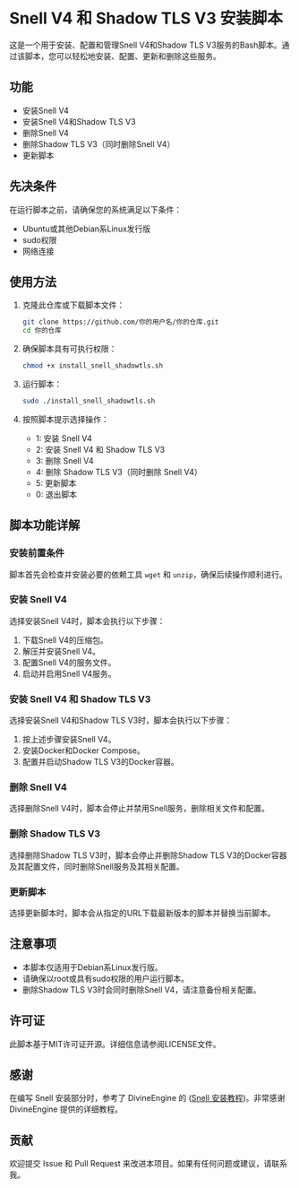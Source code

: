 # Snell V4 和 Shadow TLS V3 安装脚本

这是一个用于安装、配置和管理Snell V4和Shadow TLS V3服务的Bash脚本。通过该脚本，您可以轻松地安装、配置、更新和删除这些服务。

## 功能

- 安装Snell V4
- 安装Snell V4和Shadow TLS V3
- 删除Snell V4
- 删除Shadow TLS V3（同时删除Snell V4）
- 更新脚本

## 先决条件

在运行脚本之前，请确保您的系统满足以下条件：

- Ubuntu或其他Debian系Linux发行版
- sudo权限
- 网络连接

## 使用方法

1. 克隆此仓库或下载脚本文件：

    ```sh
    git clone https://github.com/你的用户名/你的仓库.git
    cd 你的仓库
    ```

2. 确保脚本具有可执行权限：

    ```sh
    chmod +x install_snell_shadowtls.sh
    ```

3. 运行脚本：

    ```sh
    sudo ./install_snell_shadowtls.sh
    ```

4. 按照脚本提示选择操作：

    - 1: 安装 Snell V4
    - 2: 安装 Snell V4 和 Shadow TLS V3
    - 3: 删除 Snell V4
    - 4: 删除 Shadow TLS V3（同时删除 Snell V4）
    - 5: 更新脚本
    - 0: 退出脚本

## 脚本功能详解

### 安装前置条件

脚本首先会检查并安装必要的依赖工具 `wget` 和 `unzip`，确保后续操作顺利进行。

### 安装 Snell V4

选择安装Snell V4时，脚本会执行以下步骤：

1. 下载Snell V4的压缩包。
2. 解压并安装Snell V4。
3. 配置Snell V4的服务文件。
4. 启动并启用Snell V4服务。

### 安装 Snell V4 和 Shadow TLS V3

选择安装Snell V4和Shadow TLS V3时，脚本会执行以下步骤：

1. 按上述步骤安装Snell V4。
2. 安装Docker和Docker Compose。
3. 配置并启动Shadow TLS V3的Docker容器。

### 删除 Snell V4

选择删除Snell V4时，脚本会停止并禁用Snell服务，删除相关文件和配置。

### 删除 Shadow TLS V3

选择删除Shadow TLS V3时，脚本会停止并删除Shadow TLS V3的Docker容器及其配置文件，同时删除Snell服务及其相关配置。

### 更新脚本

选择更新脚本时，脚本会从指定的URL下载最新版本的脚本并替换当前脚本。

## 注意事项

- 本脚本仅适用于Debian系Linux发行版。
- 请确保以root或具有sudo权限的用户运行脚本。
- 删除Shadow TLS V3时会同时删除Snell V4，请注意备份相关配置。

## 许可证

此脚本基于MIT许可证开源。详细信息请参阅LICENSE文件。

## 感谢
在编写 Snell 安装部分时，参考了 DivineEngine 的 ([Snell 安装教程](https://divineengine.net/article/deploying-a-snell-server/))。非常感谢 DivineEngine 提供的详细教程。

## 贡献
欢迎提交 Issue 和 Pull Request 来改进本项目。如果有任何问题或建议，请联系我。
